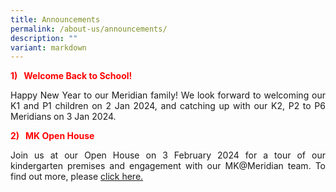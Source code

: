 ```yaml
---
title: Announcements
permalink: /about-us/announcements/
description: ""
variant: markdown
---
```

<p style="color:red;"><strong>1)&nbsp; &nbsp;Welcome Back to School!</strong></p>

<p align="justify">Happy New Year to our Meridian family!  We look forward to welcoming our K1 and P1 children on 2 Jan 2024, and catching up with our K2, P2 to P6 Meridians on 3 Jan 2024.<br></p>


<p style="color:red;"><strong>2)&nbsp; &nbsp;MK Open House</strong></p>

<p align="justify">Join us at our Open House on 3 February 2024 for a tour of our kindergarten premises and engagement with our MK@Meridian team.  To find out more, please <a href="https://www.meridianpri.moe.edu.sg/mk-at-meridian/announcements/">click here. </a><br></p>